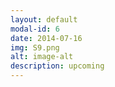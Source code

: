 ```yaml
---
layout: default
modal-id: 6
date: 2014-07-16
img: S9.png
alt: image-alt
description: upcoming
---
```

